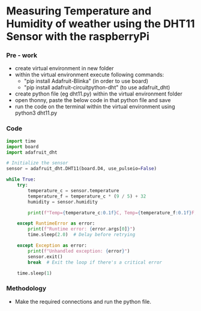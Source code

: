 # Measuring Temperature and Humidity of weather using the DHT11 Sensor with the raspberryPi

### Pre - work

* create virtual environment in new folder
* within the virtual environment execute following commands:
  * "pip install Adafruit-Blinka" (in order to use board)
  * "pip install adafruit-circuitpython-dht" (to use adafruit_dht)
* create python file (eg dht11.py) within the virtual environment folder
* open thonny, paste the below code in that python file and save
* run the code on the terminal within the virtual environment using python3 dht11.py

### Code 
``` python
import time
import board
import adafruit_dht

# Initialize the sensor
sensor = adafruit_dht.DHT11(board.D4, use_pulseio=False)

while True:
    try:
        temperature_c = sensor.temperature
        temperature_f = temperature_c * (9 / 5) + 32
        humidity = sensor.humidity

        print(f"Temp={temperature_c:0.1f}C, Temp={temperature_f:0.1f}F, Humidity={humidity:0.1f}%")

    except RuntimeError as error:
        print(f"Runtime error: {error.args[0]}")
        time.sleep(2.0)  # Delay before retrying

    except Exception as error:
        print(f"Unhandled exception: {error}")
        sensor.exit()
        break  # Exit the loop if there's a critical error

    time.sleep(1)

```

### Methodology 

* Make the required connections and run the python file.
